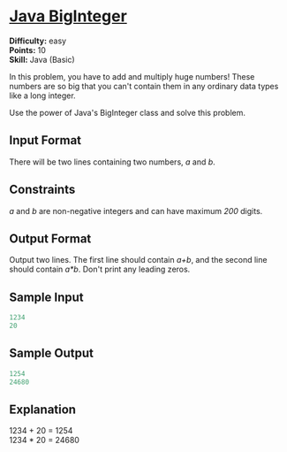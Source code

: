 # [Java BigInteger](https://www.hackerrank.com/challenges/java-biginteger/problem)

**Difficulty:** easy
</br>**Points:** 10
</br>**Skill:** Java (Basic)

In this problem, you have to add and multiply huge numbers! These numbers are so big that you can't contain them in any ordinary data types like a long integer.

Use the power of Java's BigInteger class and solve this problem.

## Input Format

There will be two lines containing two numbers, _a_ and _b_.

## Constraints

_a_ and _b_ are non-negative integers and can have maximum _200_ digits.

## Output Format

Output two lines. The first line should contain _a+b_, and the second line should contain _a*b_. Don't print any leading zeros.

## Sample Input
````java
1234
20
````

## Sample Output
````java
1254
24680
````

## Explanation
1234 + 20 = 1254</br>
1234 * 20 = 24680


